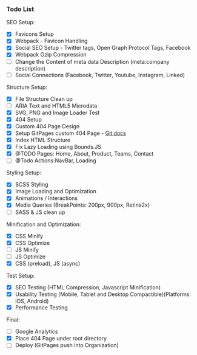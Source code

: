 ### Todo List

SEO Setup:
- [x] Favicons Setup
- [x] Webpack - Favicon Handling
- [x] Social SEO Setup - Twitter tags, Open Graph Protocol Tags, Facebook 
- [x] Webpack Gzip Compression
- [ ] Change the Content of meta data Description (meta:company description)
- [ ] Social Connections (Facebook, Twitter, Youtube, Instagram, Linked)
 
Structure Setup:
- [x] File Structure Clean up
- [ ] ARIA Text and HTML5 Microdata
- [x] SVG, PNG and Image Loader Test
- [x] 404 Setup
- [x] Custom 404 Page Design
- [x] Setup GitPages custom 404 Page - [Git docs](https://help.github.com/en/github/working-with-github-pages/creating-a-custom-404-page-for-your-github-pages-site)
- [x] Index HTML Structure
- [x] Fix Lazy Loading using Bounds.JS
- [x] @TODO Pages: Home, About, Product, Teams, Contact
- [ ] @Todo Actions:NavBar, Loading

Styling Setup:
- [x] SCSS Styling
- [x] Image Loading and Optimization
- [x] Animations / Interactions
- [x] Media Queries (BreakPoints: 200px, 900px, Retina2x)
- [ ] SASS & JS clean up

Minification and Optimization:
- [x] CSS Minify
- [x] CSS Optimize
- [ ] JS Minify
- [ ] JS Optimize 
- [x] CSS (preload), JS (async)

Test Setup:
- [x] SEO Testing (HTML Compression, Javascript Minification) 
- [x] Usability Testing (Mobile, Tablet and Desktop Compactible)(Platforms: iOS, Android)
- [x] Performance Testing

Final:
- [ ] Google Analytics
- [x] Place 404 Page under root directory
- [ ] Deploy (GitPages push into Organization)
